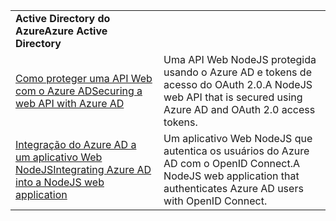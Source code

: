 | | |
|---|---|
| <span data-ttu-id="9398f-101">**Active Directory do Azure**</span><span class="sxs-lookup"><span data-stu-id="9398f-101">**Azure Active Directory**</span></span> ||
| [<span data-ttu-id="9398f-102">Como proteger uma API Web com o Azure AD</span><span class="sxs-lookup"><span data-stu-id="9398f-102">Securing a web API with Azure AD</span></span>](https://azure.microsoft.com/resources/samples/active-directory-node-webapi/) | <span data-ttu-id="9398f-103">Uma API Web NodeJS protegida usando o Azure AD e tokens de acesso do OAuth 2.0.</span><span class="sxs-lookup"><span data-stu-id="9398f-103">A NodeJS web API that is secured using Azure AD and OAuth 2.0 access tokens.</span></span> |
| [<span data-ttu-id="9398f-104">Integração do Azure AD a um aplicativo Web NodeJS</span><span class="sxs-lookup"><span data-stu-id="9398f-104">Integrating Azure AD into a NodeJS web application</span></span>](https://azure.microsoft.com/resources/samples/active-directory-node-webapp-openidconnect/) | <span data-ttu-id="9398f-105">Um aplicativo Web NodeJS que autentica os usuários do Azure AD com o OpenID Connect.</span><span class="sxs-lookup"><span data-stu-id="9398f-105">A NodeJS web application that authenticates Azure AD users with OpenID Connect.</span></span> |